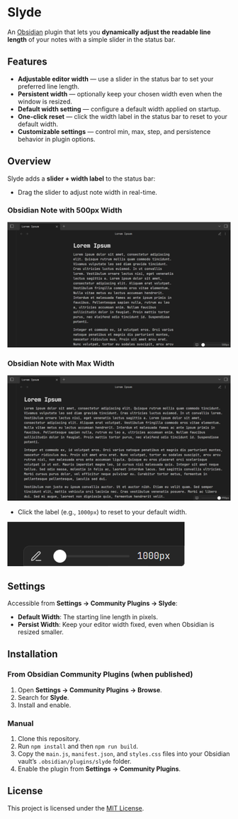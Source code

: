 # Slyde

An [Obsidian](https://obsidian.md) plugin that lets you **dynamically adjust the readable line length** of your notes with a simple slider in the status bar.

## Features

* **Adjustable editor width** — use a slider in the status bar to set your preferred line length.
* **Persistent width** — optionally keep your chosen width even when the window is resized.
* **Default width setting** — configure a default width applied on startup.
* **One-click reset** — click the width label in the status bar to reset to your default width.
* **Customizable settings** — control min, max, step, and persistence behavior in plugin options.

## Overview

Slyde adds a **slider + width label** to the status bar:

* Drag the slider to adjust note width in real-time.

### Obsidian Note with 500px Width

![500px Width](images/500px%20Width.png)

### Obsidian Note with Max Width

![Max Width](images/Max%20Width.png)

* Click the label (e.g., `1000px`) to reset to your default width.

![Slider Up Close](images/Slider%20Up%20Close.png)

## Settings

Accessible from **Settings → Community Plugins → Slyde**:

* **Default Width**: The starting line length in pixels.
* **Persist Width**: Keep your editor width fixed, even when Obsidian is resized smaller.

## Installation

### From Obsidian Community Plugins (when published)

1. Open **Settings → Community Plugins → Browse**.
2. Search for **Slyde**.
3. Install and enable.

### Manual

1. Clone this repository.
2. Run `npm install` and then `npm run build`.
3. Copy the `main.js`, `manifest.json`, and `styles.css` files into your Obsidian vault’s `.obsidian/plugins/slyde` folder.
4. Enable the plugin from **Settings → Community Plugins**.


## License

This project is licensed under the [MIT License](./LICENSE).
